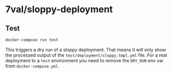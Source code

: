 # 7val/sloppy-deployment

## Test

```bash
docker-compose run test
```
This triggers a dry run of a sloppy deployment. That means it will only show the processed output of the `test/deployment/sloppy.tmpl.yml` file. For a real deployment to a `test` environment you need to remove the `DRY_RUN` env var from `docker-compose.yml`.
